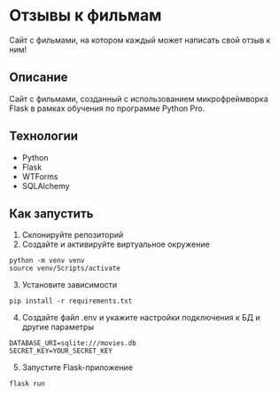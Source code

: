 # Отзывы к фильмам

Сайт с фильмами, на котором каждый может написать свой отзыв к ним!

## Описание

Сайт с фильмами, созданный с использованием микрофреймворка Flask в рамках обучения по программе Python Pro.

## Технологии

* Python
* Flask
* WTForms
* SQLAlchemy

## Как запустить

1. Склонируйте репозиторий
2. Создайте и активируйте виртуальное окружение
```commandline
python -m venv venv
source venv/Scripts/activate
```
3. Установите зависимости
```commandline
pip install -r requirements.txt
```
4. Создайте файл .env и укажите настройки подключения к БД и другие параметры
```
DATABASE_URI=sqlite:///movies.db
SECRET_KEY=YOUR_SECRET_KEY
```
5. Запустите Flask-приложение
```commandline
flask run
```
